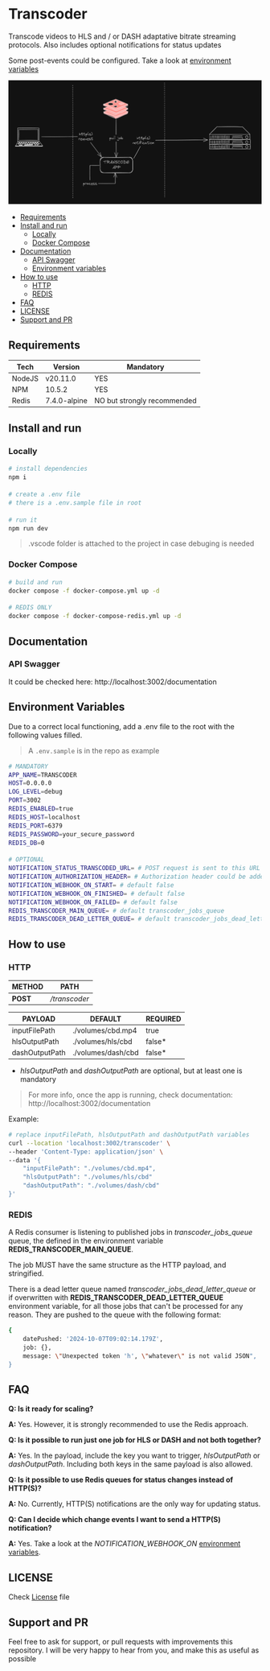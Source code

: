# Transcoder

Transcode videos to HLS and / or DASH adaptative bitrate streaming protocols. Also includes optional notifications for status updates

Some post-events could be configured. Take a look at [environment variables](#environment-variables)

![Architechture](./assets/arch.png)

* [Requirements](#requirements)
* [Install and run](#install-and-run)
    * [Locally](#locally)
    * [Docker Compose](#docker-compose)
* [Documentation](#documentation)
    * [API Swagger](#api-swagger)
    * [Environment variables](#environment-variables)
* [How to use](#how-to-use)
    * [HTTP](#http)
    * [REDIS](#redis)
* [FAQ](#faq)
* [LICENSE](#license)
* [Support and PR](#support-and-pr)

## Requirements
| Tech       	| Version  	   | Mandatory  
|------------	|--------------|--------------|
| NodeJS     	| v20.11.0 	   | YES
| NPM        	| 10.5.2   	   | YES
| Redis         | 7.4.0-alpine | NO but strongly recommended

## Install and run
### Locally
```sh
# install dependencies
npm i

# create a .env file
# there is a .env.sample file in root

# run it
npm run dev
```
> .vscode folder is attached to the project in case debuging is needed

### Docker Compose
```sh
# build and run
docker compose -f docker-compose.yml up -d

# REDIS ONLY
docker compose -f docker-compose-redis.yml up -d
```

## Documentation
### API Swagger
It could be checked here: http://localhost:3002/documentation

## Environment Variables
Due to a correct local functioning, add a .env file to the root with the following values filled.

> A `.env.sample` is in the repo as example

```sh
# MANDATORY
APP_NAME=TRANSCODER
HOST=0.0.0.0
LOG_LEVEL=debug
PORT=3002
REDIS_ENABLED=true
REDIS_HOST=localhost
REDIS_PORT=6379
REDIS_PASSWORD=your_secure_password
REDIS_DB=0

# OPTIONAL
NOTIFICATION_STATUS_TRANSCODED_URL= # POST request is sent to this URL for transcoding status updates
NOTIFICATION_AUTHORIZATION_HEADER= # Authorization header could be added to notification requests
NOTIFICATION_WEBHOOK_ON_START= # default false
NOTIFICATION_WEBHOOK_ON_FINISHED= # default false
NOTIFICATION_WEBHOOK_ON_FAILED= # default false
REDIS_TRANSCODER_MAIN_QUEUE= # default transcoder_jobs_queue
REDIS_TRANSCODER_DEAD_LETTER_QUEUE= # default transcoder_jobs_dead_letter_queue
```

## How to use

### HTTP
| METHOD      | PATH 	        
|-------------|---------------
| __POST__      	| _/transcoder_ 


| PAYLOAD        | DEFAULT          | REQUIRED
|----------------|------------------|---------------|
| inputFilePath  |./volumes/cbd.mp4 | true
| hlsOutputPath  |./volumes/hls/cbd | false*
| dashOutputPath |./volumes/dash/cbd| false*

* _hlsOutputPath_ and _dashOutputPath_ are optional, but at least one is mandatory

> For more info, once the app is running, check documentation: http://localhost:3002/documentation

Example: 
```sh
# replace inputFilePath, hlsOutputPath and dashOutputPath variables
curl --location 'localhost:3002/transcoder' \
--header 'Content-Type: application/json' \
--data '{
    "inputFilePath": "./volumes/cbd.mp4",
    "hlsOutputPath": "./volumes/hls/cbd"
    "dashOutputPath": "./volumes/dash/cbd"
}'
```

### REDIS
A Redis consumer is listening to published jobs in _transcoder_jobs_queue_ queue, the defined in the environment variable __REDIS_TRANSCODER_MAIN_QUEUE__.

The job MUST have the same structure as the HTTP payload, and stringified.

There is a dead letter queue named _transcoder_jobs_dead_letter_queue_ or if overwritten with __REDIS_TRANSCODER_DEAD_LETTER_QUEUE__ environment variable, for all those jobs that can't be processed for any reason. They are pushed to the queue with the following format:
```sh
{
    datePushed: '2024-10-07T09:02:14.179Z',
    job: {},
    message: \"Unexpected token 'h', \"whatever\" is not valid JSON",
}
```

## FAQ
__Q: Is it ready for scaling?__

__A:__ Yes. However, it is strongly recommended to use the Redis approach.

__Q: Is it possible to run just one job for HLS or DASH and not both together?__

__A:__ Yes. In the payload, include the key you want to trigger, _hlsOutputPath_ or _dashOutputPath_. Including both keys in the same payload is also allowed.

__Q: Is it possible to use Redis queues for status changes instead of HTTP(S)?__

__A:__ No. Currently, HTTP(S) notifications are the only way for updating status.

__Q: Can I decide which change events I want to send a HTTP(S) notification?__

__A:__ Yes. Take a look at the _NOTIFICATION_WEBHOOK_ON_ [environment variables](#environment-variables).


## LICENSE
Check [License](./LICENSE.md) file


## Support and PR
Feel free to ask for support, or pull requests with improvements this repository. I will be very happy to hear from you, and make this as useful as possible
